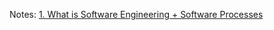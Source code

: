 Notes:
[1. What is Software Engineering + Software Processes](1.%20What%20is%20Software%20Engineering%20+%20Software%20Processes.md)
